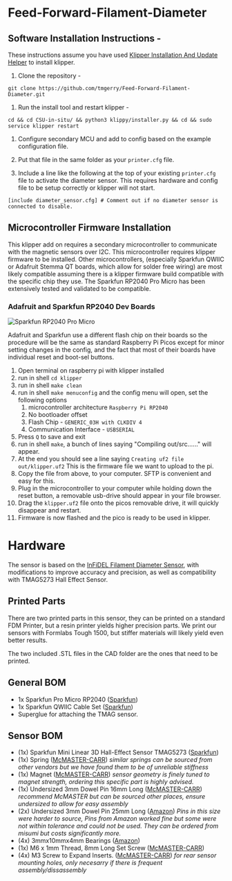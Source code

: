 # Feed-Forward-Filament-Diameter

## Software Installation Instructions - 

These instructions assume you have used [Klipper Installation And Update Helper](https://github.com/dw-0/kiauh) to install klipper.

1. Clone the repository -
```
git clone https://github.com/tmgerry/Feed-Forward-Filament-Diameter.git
```

1. Run the install tool and restart klipper - 
```
cd && cd CSU-in-situ/ && python3 klippy/installer.py && cd && sudo service klipper restart
```

1. Configure secondary MCU and add to config based on the example configuration file.

1. Put that file in the same folder as your `printer.cfg` file.

1. Include a line like the following at the top of your existing `printer.cfg` file to activate the diameter sensor. This requires hardware and config file to be setup correctly or klipper will not start.
```
[include diameter_sensor.cfg] # Comment out if no diameter sensor is connected to disable.
```

## Microcontroller Firmware Installation

This klipper add on requires a secondary microcontroller to communicate with the magnetic sensors over I2C. This microcontroller requires klipper firmware to be installed. Other microcontrollers, (especially Sparkfun QWIIC or Adafruit Stemma QT boards, which allow for solder free wiring) are most likely compatible assuming there is a klipper firmware build compatible with the specific chip they use. The Sparkfun RP2040 Pro Micro has been extensively tested and validated to be compatible.

### Adafruit and Sparkfun RP2040 Dev Boards

![Sparkfun RP2040 Pro Micro](https://www.sparkfun.com/media/catalog/product/cache/a793f13fd3d678cea13d28206895ba0c/1/8/18288-SparkFun_Pro_Micro_-_RP2040-01.jpg)

Adafruit and Sparkfun use a different flash chip on their boards so the procedure will be the same as standard Raspberry Pi Picos except for minor setting changes in the config, and the fact that most of their boards have individual reset and boot-sel buttons.

1. Open terminal on raspberry pi with klipper installed
1. run in shell `cd klipper`
1. run in shell `make clean`
1. run in shell `make menuconfig` and the config menu will open, set the following options
   1. microcontroller architecture `Raspberry Pi RP2040`
   1. No bootloader offset
   1. Flash Chip - `GENERIC_03H with CLKDIV 4`
   1. Communication Interface - `USBSERIAL`
1. Press `Q` to save and exit
1. run in shell `make`, a bunch of lines saying "Compiling out/src......" will appear.
1. At the end you should see a line saying `Creating uf2 file out/klipper.uf2` This is the firmware file we want to upload to the pi.
1. Copy the file from above, to your computer. SFTP is convenient and easy for this.
1. Plug in the microcontroller to your computer while holding down the reset button, a removable usb-drive should appear in your file browser.
1. Drag the `klipper.uf2` file onto the picos removable drive, it will quickly disappear and restart.
1. Firmware is now flashed and the pico is ready to be used in klipper.


# Hardware

The sensor is based on the [InFiDEL Filament Diameter Sensor](https://www.printables.com/model/57154-infidel-inline-filament-diameter-estimator-lowcost), with modifications to improve accuracy and precision, as well as compatibility with TMAG5273 Hall Effect Sensor.

## Printed Parts

There are two printed parts in this sensor, they can be printed on a standard FDM Printer, but a resin printer yields higher precision parts. We print our sensors with Formlabs Tough 1500, but stiffer materials will likely yield even better results.

The two included .STL files in the CAD folder are the ones that need to be printed.

## General BOM

* 1x Sparkfun Pro Micro RP2040 ([Sparkfun](https://www.sparkfun.com/sparkfun-pro-micro-rp2040.html))
* 1x Sparkfun QWIIC Cable Set ([Sparkfun](https://www.sparkfun.com/sparkfun-qwiic-cable-kit.html))
* Superglue for attaching the TMAG sensor.


## Sensor BOM

* (1x) Sparkfun Mini Linear 3D Hall-Effect Sensor TMAG5273 ([Sparkfun](https://www.sparkfun.com/sparkfun-mini-linear-3d-hall-effect-sensor-tmag5273-qwiic.html))
* (1x) Spring ([McMASTER-CARR](https://www.mcmaster.com/9657K629/)) *similar springs can be sourced from other vendors but we have found them to be of unreliable stiffness*
* (1x) Magnet ([McMASTER-CARR](https://www.mcmaster.com/5862K138/)) *sensor geometry is finely tuned to magnet strength, ordering this specific part is highly advised.*
* (1x) Undersized 3mm Dowel Pin 16mm Long ([McMASTER-CARR](https://www.mcmaster.com/97049A329/)) *recommend McMASTER but can be sourced other places, ensure undersized to allow for easy assembly*
* (2x) Undersized 3mm Dowel Pin 25mm Long ([Amazon](https://www.amazon.com/uxcell-Stainless-Support-Fasten-Elements/dp/B07M63LMCM?s=industrial)) *Pins in this size were harder to source, Pins from Amazon worked fine but some were not within tolerance and could not be used. They can be ordered from misumi but costs significantly more.*
* (4x) 3mmx10mmx4mm Bearings ([Amazon](https://www.amazon.com/dp/B07FW389P1?_encoding=UTF8&ref_=cm_sw_r_ud_dp_GC7XPF5W3NQKGKW1RP3B&th=1))
* (1x) M6 x 1mm Thread, 8mm Long Set Screw ([McMASTER-CARR](https://www.mcmaster.com/92605A127/))
* (4x) M3 Screw to Expand Inserts. ([McMASTER-CARR](https://www.mcmaster.com/94510A030/)) *for rear sensor mounting holes, only necesarry if there is frequent assembly/dissassembly*


